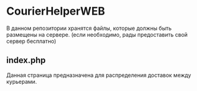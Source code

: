 # CourierHelperWEB

В данном репозитории хранятся файлы, которые должны быть размещены на сервере. 
(если необходимо, рады предоставить свой сервер бесплатно)

## index.php
Данная страница предназначена для распределения доставок между курьерами.
